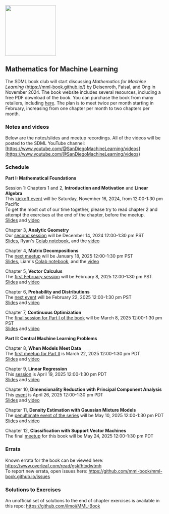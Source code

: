 <img src="https://github.com/SanDiegoMachineLearning/bookclub/blob/master/images/mml-book-cover.jpg?raw=true" width="160">

## Mathematics for Machine Learning

The SDML book club will start discussing *Mathematics for Machine Learning* (https://mml-book.github.io/)
by Deisenroth, Faisal, and Ong in November 2024.
The book website includes several resources, including a free PDF download of the book.
You can purchase the book from many retailers, including [here](https://www.amazon.com/Mathematics-Machine-Learning-Peter-Deisenroth/dp/110845514X/ref=sr_1_1).
The plan is to meet twice per month starting in February, increasing from one chapter per month to two chapters per month.

### Notes and videos
Below are the notes/slides and meetup recordings.
All of the videos will be posted to the SDML YouTube channel:  [https://www.youtube.com/@SanDiegoMachineLearning/videos](https://www.youtube.com/@SanDiegoMachineLearning/videos)

### Schedule

**Part I: Mathematical Foundations**

Session 1:  Chapters 1 and 2, **Introduction and Motivation** and **Linear Algebra** \
This [kickoff event](https://www.meetup.com/san-diego-machine-learning/events/304168890/) will be Saturday, November 16, 2024, from 12:00-1:30 pm Pacific \
To get the most out of our time together, please try to read chapter 2 and attempt the exercises at the end of the chapter, before the meetup. \
[Slides](./mml/Chapter%202%20Linear%20Algebra.pdf) and [video](https://youtu.be/Cob_1B9TIlA)

Chapter 3, **Analytic Geometry** \
Our [second session](https://www.meetup.com/san-diego-machine-learning/events/304593509/) will be December 14, 2024 12:00-1:30 pm PST \
[Slides](./mml/Chapter%203_Analytic%20Geometry.pdf), Ryan's [Colab notebook](https://colab.research.google.com/drive/1dvVnFHvQwfp_N4HvDqazKgwx2lKUHPnI),
and the [video](https://youtu.be/kzTHVYkkAck)

Chapter 4, **Matrix Decompositions** \
The [next meetup](https://www.meetup.com/san-diego-machine-learning/events/305021996/) will be January 18, 2025 12:00-1:30 pm PST \
[Slides](./mml/Chapter%204%20Matrix%20Decompositions.pdf), Liam's [Colab notebook](https://colab.research.google.com/drive/1coLYEvD5wn9eQSb8LLoJQ80ck2dX2Upp?usp=sharing), 
and the [video](https://youtu.be/CyAlgBXZd2Y)

Chapter 5, **Vector Calculus** \
The [first February session](https://www.meetup.com/san-diego-machine-learning/events/305829701/) will be February 8, 2025 12:00-1:30 pm PST \
[Slides](./mml/Chapter%205.%20Vector%20Calculus.pdf) and [video](https://youtu.be/KHzqR5HqrrQ)

Chapter 6, **Probability and Distributions** \
The [next event](https://www.meetup.com/san-diego-machine-learning/events/306070198/) will be February 22, 2025 12:00-1:30 pm PST \
[Slides](./mml/Chapter%206%20Probability%20and%20Distributions.pdf) and [video](https://youtu.be/ua-JYs6EipI)

Chapter 7, **Continuous Optimization** \
The [final session for Part I of the book](https://www.meetup.com/san-diego-machine-learning/events/306339977/) will be March 8, 2025 12:00-1:30 pm PST \
[Slides](./mml/Chapter%207.%20Continuous%20Optimization.pdf) and [video](https://youtu.be/WK6ePCg9lE4)

**Part II: Central Machine Learning Problems**

Chapter 8, **When Models Meet Data** \
The [first meetup for Part II](https://www.meetup.com/san-diego-machine-learning/events/306634368/) is March 22, 2025 12:00-1:30 pm PDT \
[Slides](./mml/Chapter%208%20When%20Models%20Meet%20Data.pdf) and [video](https://youtu.be/mC0GbHjEkAU)

Chapter 9, **Linear Regression** \
This [session](https://www.meetup.com/san-diego-machine-learning/events/306939534/) is April 19, 2025 12:00-1:30 pm PDT \
[Slides](./mml/Chapter%209.%20Linear%20Regression.pdf) and [video](https://youtu.be/s_MEO4cc1b0)

Chapter 10, **Dimensionality Reduction with Principal Component Analysis** \
This [event](https://www.meetup.com/san-diego-machine-learning/events/307339613/) is April 26, 2025 12:00-1:30 pm PDT \
[Slides](./mml/Chapter%2010%20Dimensionality%20Reduction%20with%20Principal%20Component%20Analysis.pdf) and [video](https://youtu.be/MEuspTzDU4I)

Chapter 11, **Density Estimation with Gaussian Mixture Models** \
The [penultimate event of the series](https://www.meetup.com/san-diego-machine-learning/events/307520669/) will be May 10, 2025 12:00-1:30 pm PDT \
[Slides](./mml/Chapter%2011_Gaussian%20Mixture%20Models.pdf) and [video](https://youtu.be/EVCwbyzC_jQ)

Chapter 12, **Classification with Support Vector Machines** \
The final [meetup](https://www.meetup.com/san-diego-machine-learning/events/307773083/) for this book will be May 24, 2025 12:00-1:30 pm PDT


### Errata
Known errata for the book can be viewed here:  https://www.overleaf.com/read/gskfhtxdwtmh \
To report new errata, open issues here:  https://github.com/mml-book/mml-book.github.io/issues

### Solutions to Exercises
An unofficial set of solutions to the end of chapter exercises is available in this repo: https://github.com/ilmoi/MML-Book

<br>
<br>
